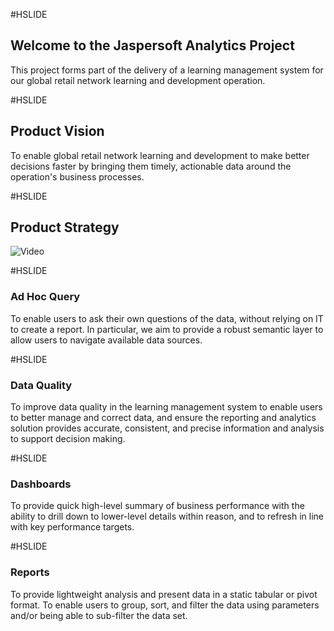 #HSLIDE

## Welcome to the Jaspersoft Analytics Project

This project forms part of the delivery of a learning management system for our global retail network learning and development operation.

#HSLIDE

## Product Vision

To enable global retail network learning and development to make better decisions faster by bringing them timely, actionable data around the operation's business processes.

#HSLIDE

## Product Strategy

![Video](https://www.youtube.com/embed/mkiDkkdGGAQ)

#HSLIDE

### Ad Hoc Query

To enable users to ask their own questions of the data, without relying on IT to create a report. In particular, we aim to provide a robust semantic layer to allow users to navigate available data sources.

#HSLIDE

### Data Quality

To improve data quality in the learning management system to enable users to better manage and correct data, and ensure the reporting and analytics solution provides accurate, consistent, and precise information and analysis to support decision making.

#HSLIDE

### Dashboards

To provide quick high-level summary of business performance with the ability to drill down to lower-level details within reason, and to refresh in line with key performance targets.

#HSLIDE

### Reports

To provide lightweight analysis and present data in a static tabular or pivot format. To enable users to group, sort, and filter the data using parameters and/or being able to sub-filter the data set.
